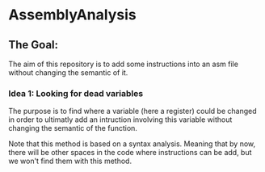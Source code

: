# AssemblyAnalysis

## The Goal:
The aim of this repository is to add some instructions into an asm file without changing the semantic of it.

### Idea 1: Looking for dead variables
The purpose is to find where a variable (here a register) could be changed in order to ultimatly add an intruction involving this variable without changing the semantic of the function. 

Note that this method is based on a syntax analysis. Meaning that by now, there will be other spaces in the code where instructions can be add, but we won't find them with this method. 